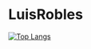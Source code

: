# LuisRobles

[![Top Langs](https://github-readme-stats.vercel.app/api/top-langs/?username=lusferror&layout=compact)](https://github.com/anuraghazra/github-readme-stats)
